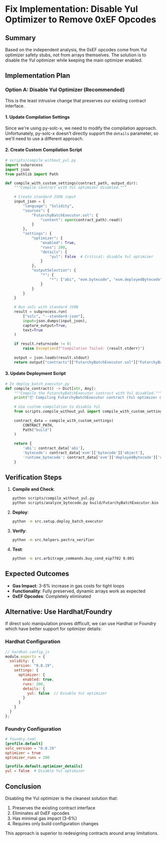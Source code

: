 # Fix Implementation: Disable Yul Optimizer to Remove 0xEF Opcodes

## Summary

Based on the independent analysis, the 0xEF opcodes come from Yul optimizer safety stubs, not from arrays themselves. The solution is to disable the Yul optimizer while keeping the main optimizer enabled.

## Implementation Plan

### Option A: Disable Yul Optimizer (Recommended)

This is the least intrusive change that preserves our existing contract interface.

#### 1. Update Compilation Settings

Since we're using py-solc-x, we need to modify the compilation approach. Unfortunately, py-solc-x doesn't directly support the `details` parameter, so we'll need to use a different approach.

#### 2. Create Custom Compilation Script

```python
# scripts/compile_without_yul.py
import subprocess
import json
from pathlib import Path

def compile_with_custom_settings(contract_path, output_dir):
    """Compile contract with Yul optimizer disabled."""
    
    # Create standard JSON input
    input_json = {
        "language": "Solidity",
        "sources": {
            "FutarchyBatchExecutor.sol": {
                "content": open(contract_path).read()
            }
        },
        "settings": {
            "optimizer": {
                "enabled": True,
                "runs": 200,
                "details": {
                    "yul": False  # Critical: disable Yul optimizer
                }
            },
            "outputSelection": {
                "*": {
                    "*": ["abi", "evm.bytecode", "evm.deployedBytecode"]
                }
            }
        }
    }
    
    # Run solc with standard JSON
    result = subprocess.run(
        ["solc", "--standard-json"],
        input=json.dumps(input_json),
        capture_output=True,
        text=True
    )
    
    if result.returncode != 0:
        raise Exception(f"Compilation failed: {result.stderr}")
    
    output = json.loads(result.stdout)
    return output["contracts"]["FutarchyBatchExecutor.sol"]["FutarchyBatchExecutor"]
```

#### 3. Update Deployment Script

```python
# In deploy_batch_executor.py
def compile_contract() -> Dict[str, Any]:
    """Compile the FutarchyBatchExecutor contract with Yul disabled."""
    print("📦 Compiling FutarchyBatchExecutor contract (Yul optimizer disabled)...")
    
    # Use custom compilation to disable Yul
    from scripts.compile_without_yul import compile_with_custom_settings
    
    contract_data = compile_with_custom_settings(
        CONTRACT_PATH,
        Path("build")
    )
    
    return {
        'abi': contract_data['abi'],
        'bytecode': contract_data['evm']['bytecode']['object'],
        'runtime_bytecode': contract_data['evm']['deployedBytecode']['object']
    }
```

## Verification Steps

1. **Compile and Check**:
   ```bash
   python scripts/compile_without_yul.py
   python scripts/analyze_bytecode.py build/FutarchyBatchExecutor.bin
   ```

2. **Deploy**:
   ```bash
   python -m src.setup.deploy_batch_executor
   ```

3. **Verify**:
   ```bash
   python -m src.helpers.pectra_verifier
   ```

4. **Test**:
   ```bash
   python -m src.arbitrage_commands.buy_cond_eip7702 0.001
   ```

## Expected Outcomes

- **Gas Impact**: 3-6% increase in gas costs for tight loops
- **Functionality**: Fully preserved, dynamic arrays work as expected
- **0xEF Opcodes**: Completely eliminated

## Alternative: Use Hardhat/Foundry

If direct solc manipulation proves difficult, we can use Hardhat or Foundry which have better support for optimizer details:

### Hardhat Configuration
```javascript
// hardhat.config.js
module.exports = {
  solidity: {
    version: "0.8.19",
    settings: {
      optimizer: {
        enabled: true,
        runs: 200,
        details: {
          yul: false  // Disable Yul optimizer
        }
      }
    }
  }
};
```

### Foundry Configuration
```toml
# foundry.toml
[profile.default]
solc_version = "0.8.19"
optimizer = true
optimizer_runs = 200

[profile.default.optimizer_details]
yul = false  # Disable Yul optimizer
```

## Conclusion

Disabling the Yul optimizer is the cleanest solution that:
1. Preserves the existing contract interface
2. Eliminates all 0xEF opcodes
3. Has minimal gas impact (3-6%)
4. Requires only build configuration changes

This approach is superior to redesigning contracts around array limitations.